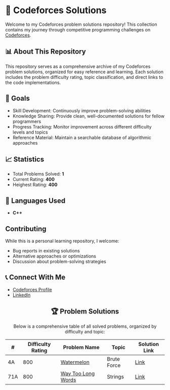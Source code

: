 # 🚀 Codeforces Solutions

Welcome to my Codeforces problem solutions repository! This collection contains my journey through competitive programming challenges on [Codeforces](https://codeforces.com/).

## 📊 About This Repository

This repository serves as a comprehensive archive of my Codeforces problem solutions, organized for easy reference and learning. Each solution includes the problem difficulty rating, topic classification, and direct links to the code implementations.

## 🎯 Goals

- Skill Development: Continuously improve problem-solving abilities
- Knowledge Sharing: Provide clean, well-documented solutions for fellow programmers
- Progress Tracking: Monitor improvement across different difficulty levels and topics
- Reference Material: Maintain a searchable database of algorithmic approaches

## 📈 Statistics
- Total Problems Solved: **1**
- Current Rating: **400**
- Heighest Rating: **400**

## 🔧 Languages Used
- **C++**

## Contributing

While this is a personal learning repository, I welcome:
- Bug reports in existing solutions
- Alternative approaches or optimizations
- Discussion about problem-solving strategies

## 📞 Connect With Me
- [Codeforces Profile](https://codeforces.com/profile/sardaar.niamotullah)
- [LinkedIn](https://www.linkedin.com/in/sardaar-niamotullah/)

<div align="center">

## 🏆 Problem Solutions

</div>

<div align="center">

Below is a comprehensive table of all solved problems, organized by difficulty and topic:

</div>

|#       |Difficulty Rating  |Problem Name                |Topic                           |Solution Link  |
|--------|-------------------|----------------------------|--------------------------------|---------------|
|4A      |800                |[Watermelon](https://codeforces.com/problemset/problem/4/A)  |Brute Force    |[Link](https://github.com/sardaarNiamotullah/CodeForces/blob/main/4A-800-Watermelon.cpp)|
|71A     |800                |[Way Too Long Words](https://codeforces.com/problemset/problem/71/A)|Strings |[Link](https://github.com/sardaarNiamotullah/CodeForces/blob/main/71A-800-Way_Too_Long_Words.cpp)|